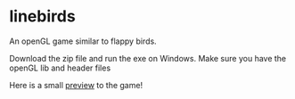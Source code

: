 # linebirds
An openGL game similar to flappy birds.

Download the zip file and run the exe on Windows. Make sure you have the openGL lib and header files

Here is a small [preview](https://vimeo.com/172430277) to the game!
